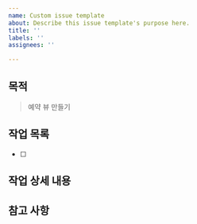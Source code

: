 ```yaml
---
name: Custom issue template
about: Describe this issue template's purpose here.
title: ''
labels: ''
assignees: ''

---
```


## 목적
>  예약 뷰 만들기

## 작업 목록
- [ ] 

## 작업 상세 내용


## 참고 사항
